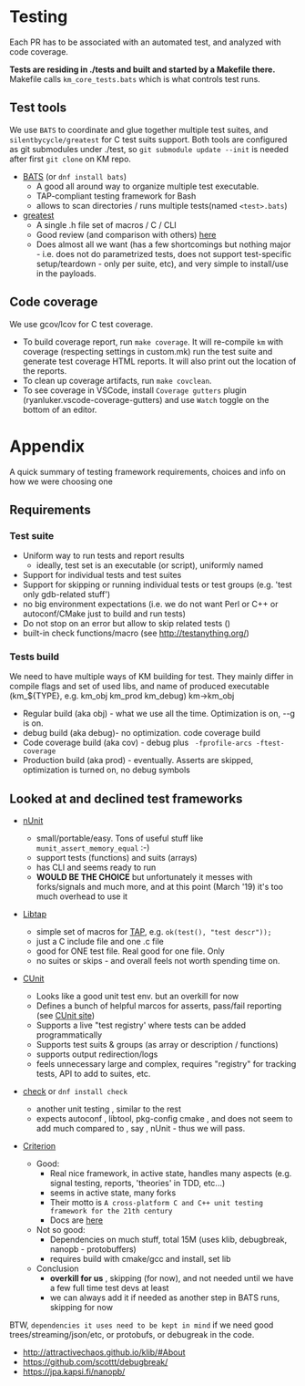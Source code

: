 # Testing

Each PR has to be associated with an automated test, and analyzed with code coverage.

**Tests are residing in ./tests and built and started by a Makefile there.** Makefile calls `km_core_tests.bats` which is what controls test runs.

## Test tools

We use `BATS` to coordinate and glue together multiple test suites, and `silentbycycle/greatest` for C test suits support. Both tools are configured as git submodules under ./test, so `git submodule update --init` is needed after first `git clone` on KM repo.

* [BATS](https://github.com/bats-core/bats-core) (or `dnf install bats`)
  * A good all around way to organize multiple test executable.
  * TAP-compliant testing framework for Bash
  * allows to scan directories / runs multiple tests(named `<test>.bats`)
* [greatest](https://github.com/silentbicycle/greatest)
  * A single .h file set of macros / C  / CLI
  * Good review (and comparison with others) [here](https://spin.atomicobject.com/2013/07/31/greatest-c-testing-embedded/)
  * Does almost all we  want (has a few shortcomings but nothing major - i.e. does not do parametrized tests, does not support test-specific setup/teardown - only per suite, etc), and very simple to install/use in the payloads.

## Code coverage

We use gcov/lcov for C test coverage.

* To build coverage report, run `make coverage`. It will re-compile `km` with coverage (respecting settings in custom.mk) run the test suite and generate test coverage HTML reports. It will also print out the location of the reports.
* To clean up coverage artifacts, run `make covclean`.
* To see coverage in VSCode, install `Coverage gutters` plugin (ryanluker.vscode-coverage-gutters) and use `Watch` toggle on the bottom of an editor.

# Appendix

A quick summary of testing framework requirements, choices and info on how we were choosing one

## Requirements

### Test suite

* Uniform way to run tests and report results
  * ideally, test set is an executable (or script), uniformly named
* Support for individual tests and test suites
* Support for skipping or running individual tests or test groups (e.g. 'test only gdb-related stuff')
* no big environment expectations (i.e. we do not want Perl or C++ or autoconf/CMake just to build and run tests)
* Do not stop on an error but allow to skip related tests ()
* built-in check functions/macro (see http://testanything.org/)

### Tests build

We need to have multiple ways of KM building for test. They mainly differ in compile flags and set of used libs, and name of produced executable (km_${TYPE}, e.g. km_obj km_prod km_debug) km->km_obj

* Regular build (aka obj) - what we use all the time. Optimization is on, --g is  on.
* debug build (aka debug)- no optimization. code coverage build
* Code coverage build (aka cov) - debug plus ` -fprofile-arcs -ftest-coverage`
* Production build (aka prod) - eventually. Asserts are skipped, optimization is turned on, no debug symbols

## Looked at and declined test frameworks

* [nUnit](https://nemequ.github.io/munit)
  * small/portable/easy. Tons of useful stuff like `munit_assert_memory_equal` :-)
  * support tests (functions) and suits (arrays)
  * has CLI and seems ready to run
  * **WOULD BE THE CHOICE** but unfortunately it messes with forks/signals and much more, and at this point (March '19) it's too much overhead to use it

* [Libtap](https://github.com/zorgnax/libtap)
  * simple set of macros for [TAP](http://testanything.org/), e.g. `ok(test(), "test descr"));`
  * just a C include file and one .c file
  * good for ONE test file. Real good for one file. Only
  * no suites or skips - and overall feels not worth spending time on.
* [CUnit](http://cunit.sourceforge.net/doc/index.html)
  * Looks like a good unit test env. but an overkill for now
  * Defines a bunch of helpful marcos for asserts, pass/fail reporting (see [CUnit site](http://cunit.sourceforge.net/doc/writing_tests.html#tests))
  * Supports a live "test registry' where tests can be added programmatically
  * Supports test suits & groups (as array or description / functions)
  * supports output redirection/logs
  * feels unnecessary large and complex, requires "registry" for tracking tests, API to add to suites, etc.
* [check](https://libcheck.github.io/check/) or `dnf install check`
  * another unit testing , similar to the rest
  * expects autoconf , libtool, pkg-config cmake , and does not seem to add much compared to , say , nUnit - thus we will pass.
* [Criterion](https://github.com/Snaipe/Criterion)
  * Good:
    * Real nice framework, in active state, handles many aspects (e.g. signal testing, reports,  'theories' in TDD, etc...)
    * seems in active state, many forks
    * Their motto is `A cross-platform C and C++ unit testing framework for the 21th century`
    * Docs are [here](https://criterion.readthedocs.io/en/master/)
  * Not so good:
    * Dependencies on much stuff, total 15M (uses klib, debugbreak, nanopb - protobuffers)
    * requires build with cmake/gcc and install, set lib
  * Conclusion
    * **overkill for us** , skipping (for now), and not needed until we have a few full time test devs at least
    * we can always add it if needed as another step in BATS runs, skipping for now

BTW, `dependencies it uses need to be kept in mind` if we need good trees/streaming/json/etc, or protobufs, or debugreak in the code.

* http://attractivechaos.github.io/klib/#About
* https://github.com/scottt/debugbreak/
* https://jpa.kapsi.fi/nanopb/
